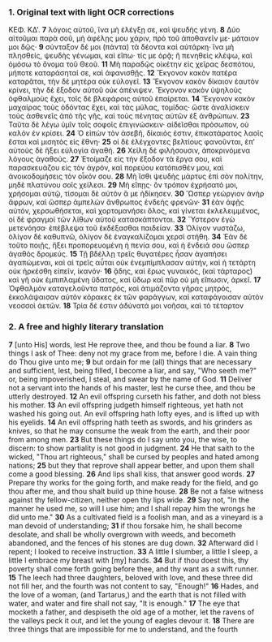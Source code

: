 ### 1. Original text with light OCR corrections

ΚΕΦ. ΚΔ'.
**7** λόγοις αὐτοῦ, ἵνα μὴ ἐλέγξῃ σε, καὶ ψευδὴς γένη.
**8** Δύο αἰτοῦμαι παρὰ σοῦ, μὴ ἀφέλῃς μου χάριν, πρὸ τοῦ ἀποθανεῖν με· μάταιον μοι δῷς·
**9** σύνταξον δέ μοι (πάντα) τὰ δέοντα καὶ αὐτάρκη· ἵνα μὴ πλησθείς, ψευδὴς γένωμαι, καὶ εἴπω· τίς με ὁρᾷ; ἢ πενηθεὶς κλέψω, καὶ ὀμόσω τὸ ὄνομα τοῦ Θεοῦ.
**11** Μὴ παραδῷς οἰκέτην εἰς χεῖρας δεσπότου, μήποτε καταράσηταί σε, καὶ ἀφανισθῇς.
**12** Ἔκγονον κακὸν πατέρα καταρᾶται, τὴν δὲ μητέρα οὐκ εὐλογεῖ.
**13** Ἔκγονον κακὸν δίκαιον ἑαυτὸν κρίνει, τὴν δὲ ἔξοδον αὐτοῦ οὐκ ἀπένιψεν. Ἔκγονον κακὸν ὑψηλοὺς ὀφθαλμοὺς ἔχει, τοῖς δὲ βλεφάροις αὐτοῦ ἐπαίρεται.
**14** Ἔκγονον κακὸν μαχαίρας τοὺς ὀδόντας ἔχει, καὶ τὰς μύλας, τομίδας· ὥστε ἀναλίσκειν τοὺς ἀσθενεῖς ἀπὸ τῆς γῆς, καὶ τοὺς πένητας αὐτῶν ἐξ ἀνθρώπων.
**23** Ταῦτα δὲ λέγω ὑμῖν τοῖς σοφοῖς ἐπιγινώσκειν· αἰδεῖσθαι πρόσωπον, οὐ καλὸν ἐν κρίσει.
**24** Ὁ εἰπὼν τὸν ἀσεβῆ, δίκαιός ἐστιν, ἐπικατάρατος λαοῖς ἔσται καὶ μισητὸς εἰς ἔθνη·
**25** οἱ δὲ ἐλέγχοντες βελτίους φανοῦνται, ἐπ’ αὐτοὺς δὲ ἥξει εὐλογία ἀγαθή.
**26** Χείλη δὲ φιλήσουσιν, ἀποκρινόμενα λόγους ἀγαθούς.
**27** Ἑτοίμαζε εἰς τὴν ἔξοδον τὰ ἔργα σου, καὶ παρασκευάζου εἰς τὸν ἀγρόν, καὶ πορεύου κατόπισθέν μου, καὶ ἀνοικοδομήσεις τὸν οἶκόν σου.
**28** Μὴ ἴσθι ψευδὴς μάρτυς ἐπὶ σὸν πολίτην, μηδὲ πλατύνου σοῖς χείλεσι.
**29** Μὴ εἴπῃς· ὃν τρόπον ἐχρήσατό μοι, χρήσομαι αὐτῷ, τίσομαι δὲ αὐτὸν ἃ με ἠδίκησεν.
**30** Ὥσπερ γεώργιον ἀνὴρ ἄφρων, καὶ ὥσπερ ἀμπελὼν ἄνθρωπος ἐνδεὴς φρενῶν·
**31** ἐὰν ἀφῇς αὐτόν, χερσωθήσεται, καὶ χορτομανήσει ὅλος, καὶ γίνεται ἐκλελειμμένος, οἱ δὲ φραγμοί τῶν λίθων αὐτοῦ κατασκάπτονται.
**32** Ὕστερον ἐγὼ μετενόησα· ἐπέβλεψα τοῦ ἐκδέξασθαι παιδείαν.
**33** Ὀλίγον νυστάζω, ὀλίγον δὲ καθυπνῶ, ὀλίγον δὲ ἐναγκαλίζομαι χερσὶ στήθη.
**34** Ἐὰν δὲ τοῦτο ποιῇς, ἥξει προπορευομένη ἡ πενία σου, καὶ ἡ ἔνδειά σου ὥσπερ ἀγαθὸς δρομεύς.
**15** Τῇ βδέλλῃ τρεῖς θυγατέρες ἦσαν ἀγαπήσει ἀγαπώμεναι, καὶ αἱ τρεῖς αὗται οὐκ ἐνεμπίμπλασαν αὐτήν, καὶ ἡ τετάρτη οὐκ ἠρκέσθη εἰπεῖν, ἱκανόν·
**16** ᾅδης, καὶ ἔρως γυναικός, (καὶ τάρταρος) καὶ γῆ οὐκ ἐμπιπλαμένη ὕδατος, καὶ ὕδωρ καὶ πῦρ οὐ μὴ εἴπωσιν, ἀρκεῖ.
**17** Ὀφθαλμὸν καταγελοῦντα πατρός, καὶ ἀτιμάζοντα γῆρας μητρός, ἐκκολάψαισαν αὐτὸν κόρακες ἐκ τῶν φαράγγων, καὶ καταφάγοισαν αὐτὸν νεοσσοὶ ἀετῶν.
**18** Τρία δέ ἐστιν ἀδύνατά μοι νοῆσαι, καὶ τὸ τέταρτον

### 2. A free and highly literary translation

**7** [unto His] words, lest He reprove thee, and thou be found a liar.
**8** Two things I ask of Thee: deny not my grace from me, before I die. A vain thing do Thou give unto me;
**9** but ordain for me (all) things that are necessary and sufficient, lest, being filled, I become a liar, and say, "Who seeth me?" or, being impoverished, I steal, and swear by the name of God.
**11** Deliver not a servant into the hands of his master, lest he curse thee, and thou be utterly destroyed.
**12** An evil offspring curseth his father, and doth not bless his mother.
**13** An evil offspring judgeth himself righteous, yet hath not washed his going out. An evil offspring hath lofty eyes, and is lifted up with his eyelids.
**14** An evil offspring hath teeth as swords, and his grinders as knives, so that he may consume the weak from the earth, and their poor from among men.
**23** But these things do I say unto you, the wise, to discern: to show partiality is not good in judgment.
**24** He that saith to the wicked, "Thou art righteous," shall be cursed by peoples and hated among nations;
**25** but they that reprove shall appear better, and upon them shall come a good blessing.
**26** And lips shall kiss, that answer good words.
**27** Prepare thy works for the going forth, and make ready for the field, and go thou after me, and thou shalt build up thine house.
**28** Be not a false witness against thy fellow-citizen, neither open thy lips wide.
**29** Say not, "In the manner he used me, so will I use him; and I shall repay him the wrongs he did unto me."
**30** As a cultivated field is a foolish man, and as a vineyard is a man devoid of understanding;
**31** if thou forsake him, he shall become desolate, and shall be wholly overgrown with weeds, and becometh abandoned, and the fences of his stones are dug down.
**32** Afterward did I repent; I looked to receive instruction.
**33** A little I slumber, a little I sleep, a little I embrace my breast with [my] hands.
**34** But if thou doest this, thy poverty shall come forth going before thee, and thy want as a swift runner.
**15** The leech had three daughters, beloved with love, and these three did not fill her, and the fourth was not content to say, "Enough!"
**16** Hades, and the love of a woman, (and Tartarus,) and the earth that is not filled with water, and water and fire shall not say, "It is enough."
**17** The eye that mocketh a father, and despiseth the old age of a mother, let the ravens of the valleys peck it out, and let the young of eagles devour it.
**18** There are three things that are impossible for me to understand, and the fourth
